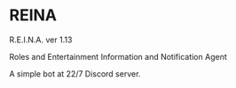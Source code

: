 # REINA

R.E.I.N.A. ver 1.13

Roles and Entertainment Information and Notification Agent

A simple bot at 22/7 Discord server. 